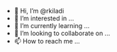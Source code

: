 - 👋 Hi, I’m @rkiladi
- 👀 I’m interested in ...
- 🌱 I’m currently learning ...
- 💞️ I’m looking to collaborate on ...
- 📫 How to reach me ...

<!---
rkiladi/rkiladi is a ✨ special ✨ repository because its `README.md` (this file) appears on your GitHub profile.
You can click the Preview link to take a look at your changes.
--->
